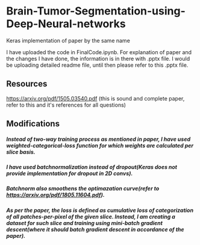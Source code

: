 # Brain-Tumor-Segmentation-using-Deep-Neural-networks
Keras implementation of paper by the same name

I have uploaded the code in FinalCode.ipynb. For explanation of paper and the changes I have done, the information is in there with .pptx file. I would be uploading detailed readme file, until then please refer to this .pptx file.

## Resources
https://arxiv.org/pdf/1505.03540.pdf
(this is sound and complete paper, refer to this and it's references for all questions)

## Modifications
##### Instead of two-way training process as mentioned in paper, I have used weighted-categorical-loss function for which weights are calculated per slice basis.
##### I have used batchnormalization instead of dropout(Keras does not provide implementation for dropout in 2D convs).
##### Batchnorm also smoothens the optimazation curve(refer to https://arxiv.org/pdf/1805.11604.pdf).
##### As per the paper, the loss is defined as cumulative loss of categorization of all patches-per-pixel of the given slice. Instead, I am creating a dataset for such slice and training using mini-batch gradient descent(where it should batch gradient descent in accordance of the paper).
